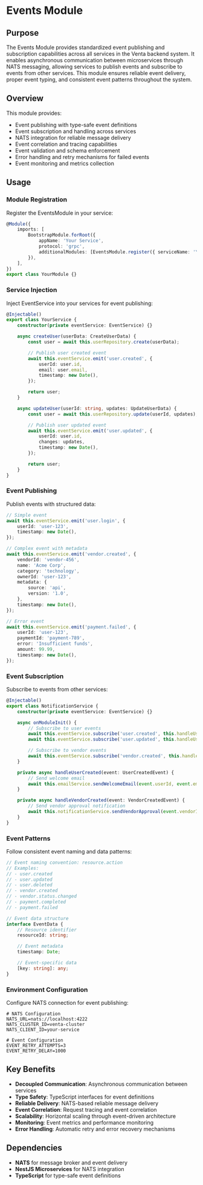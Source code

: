 # Events Module

## Purpose

The Events Module provides standardized event publishing and subscription capabilities across all services in the Venta backend system. It enables asynchronous communication between microservices through NATS messaging, allowing services to publish events and subscribe to events from other services. This module ensures reliable event delivery, proper event typing, and consistent event patterns throughout the system.

## Overview

This module provides:

- Event publishing with type-safe event definitions
- Event subscription and handling across services
- NATS integration for reliable message delivery
- Event correlation and tracing capabilities
- Event validation and schema enforcement
- Error handling and retry mechanisms for failed events
- Event monitoring and metrics collection

## Usage

### Module Registration

Register the EventsModule in your service:

```typescript
@Module({
	imports: [
		BootstrapModule.forRoot({
			appName: 'Your Service',
			protocol: 'grpc',
			additionalModules: [EventsModule.register({ serviceName: 'Your Service' })],
		}),
	],
})
export class YourModule {}
```

### Service Injection

Inject EventService into your services for event publishing:

```typescript
@Injectable()
export class YourService {
	constructor(private eventService: EventService) {}

	async createUser(userData: CreateUserData) {
		const user = await this.userRepository.create(userData);

		// Publish user created event
		await this.eventService.emit('user.created', {
			userId: user.id,
			email: user.email,
			timestamp: new Date(),
		});

		return user;
	}

	async updateUser(userId: string, updates: UpdateUserData) {
		const user = await this.userRepository.update(userId, updates);

		// Publish user updated event
		await this.eventService.emit('user.updated', {
			userId: user.id,
			changes: updates,
			timestamp: new Date(),
		});

		return user;
	}
}
```

### Event Publishing

Publish events with structured data:

```typescript
// Simple event
await this.eventService.emit('user.login', {
	userId: 'user-123',
	timestamp: new Date(),
});

// Complex event with metadata
await this.eventService.emit('vendor.created', {
	vendorId: 'vendor-456',
	name: 'Acme Corp',
	category: 'technology',
	ownerId: 'user-123',
	metadata: {
		source: 'api',
		version: '1.0',
	},
	timestamp: new Date(),
});

// Error event
await this.eventService.emit('payment.failed', {
	userId: 'user-123',
	paymentId: 'payment-789',
	error: 'Insufficient funds',
	amount: 99.99,
	timestamp: new Date(),
});
```

### Event Subscription

Subscribe to events from other services:

```typescript
@Injectable()
export class NotificationService {
	constructor(private eventService: EventService) {}

	async onModuleInit() {
		// Subscribe to user events
		await this.eventService.subscribe('user.created', this.handleUserCreated.bind(this));
		await this.eventService.subscribe('user.updated', this.handleUserUpdated.bind(this));

		// Subscribe to vendor events
		await this.eventService.subscribe('vendor.created', this.handleVendorCreated.bind(this));
	}

	private async handleUserCreated(event: UserCreatedEvent) {
		// Send welcome email
		await this.emailService.sendWelcomeEmail(event.userId, event.email);
	}

	private async handleVendorCreated(event: VendorCreatedEvent) {
		// Send vendor approval notification
		await this.notificationService.sendVendorApproval(event.vendorId, event.ownerId);
	}
}
```

### Event Patterns

Follow consistent event naming and data patterns:

```typescript
// Event naming convention: resource.action
// Examples:
// - user.created
// - user.updated
// - user.deleted
// - vendor.created
// - vendor.status.changed
// - payment.completed
// - payment.failed

// Event data structure
interface EventData {
	// Resource identifier
	resourceId: string;

	// Event metadata
	timestamp: Date;

	// Event-specific data
	[key: string]: any;
}
```

### Environment Configuration

Configure NATS connection for event publishing:

```env
# NATS Configuration
NATS_URL=nats://localhost:4222
NATS_CLUSTER_ID=venta-cluster
NATS_CLIENT_ID=your-service

# Event Configuration
EVENT_RETRY_ATTEMPTS=3
EVENT_RETRY_DELAY=1000
```

## Key Benefits

- **Decoupled Communication**: Asynchronous communication between services
- **Type Safety**: TypeScript interfaces for event definitions
- **Reliable Delivery**: NATS-based reliable message delivery
- **Event Correlation**: Request tracing and event correlation
- **Scalability**: Horizontal scaling through event-driven architecture
- **Monitoring**: Event metrics and performance monitoring
- **Error Handling**: Automatic retry and error recovery mechanisms

## Dependencies

- **NATS** for message broker and event delivery
- **NestJS Microservices** for NATS integration
- **TypeScript** for type-safe event definitions
